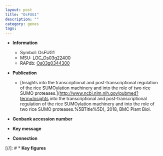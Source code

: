 ```yaml
---
layout: post
title: "OsFUG1"
description: ""
category: genes
tags: 
---
```


* **Information**  
    + Symbol: OsFUG1  
    + MSU: [LOC_Os03g22400](http://rice.plantbiology.msu.edu/cgi-bin/ORF_infopage.cgi?orf=LOC_Os03g22400)  
    + RAPdb: [Os03g0344300](http://rapdb.dna.affrc.go.jp/viewer/gbrowse_details/irgsp1?name=Os03g0344300)  

* **Publication**  
    + [Insights into the transcriptional and post-transcriptional regulation of the rice SUMOylation machinery and into the role of two rice SUMO proteases.](http://www.ncbi.nlm.nih.gov/pubmed?term=Insights into the transcriptional and post-transcriptional regulation of the rice SUMOylation machinery and into the role of two rice SUMO proteases.%5BTitle%5D), 2018, BMC Plant Biol.

* **Genbank accession number**  

* **Key message**  

* **Connection**  

[//]: # * **Key figures**  


